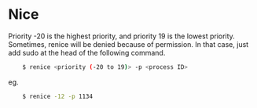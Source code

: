 Nice
====
Priority -20 is the highest priority, and priority 19 is the lowest priority.
Sometimes, renice will be denied because of permission.
In that case, just add sudo at the head of the following command.

```bash
    $ renice <priority (-20 to 19)> -p <process ID>
```

eg.
```bash
    $ renice -12 -p 1134
```
